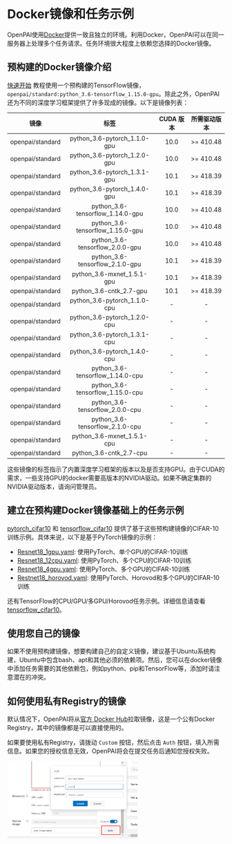# Docker镜像和任务示例

OpenPAI使用[Docker](https://www.docker.com/why-docker)提供一致且独立的环境。利用Docker，OpenPAI可以在同一服务器上处理多个任务请求。任务环境很大程度上依赖您选择的Docker镜像。

## 预构建的Docker镜像介绍

[快速开始](./quick-start.md) 教程使用一个预构建的TensorFlow镜像，`openpai/standard:python_3.6-tensorflow_1.15.0-gpu`。除此之外，OpenPAI还为不同的深度学习框架提供了许多现成的镜像。以下是镜像列表：

|       镜像      |                标签               | CUDA 版本 | 所需驱动版本 |
|:----------------:|:--------------------------------:|:------------:|:-----------------------:|
| openpai/standard |   python_3.6-pytorch_1.1.0-gpu   |     10.0     |        >= 410.48        |
| openpai/standard |   python_3.6-pytorch_1.2.0-gpu   |     10.0     |        >= 410.48        |
| openpai/standard |   python_3.6-pytorch_1.3.1-gpu   |     10.1     |        >= 418.39        |
| openpai/standard |   python_3.6-pytorch_1.4.0-gpu   |     10.1     |        >= 418.39        |
| openpai/standard | python_3.6-tensorflow_1.14.0-gpu |     10.0     |        >= 410.48        |
| openpai/standard | python_3.6-tensorflow_1.15.0-gpu |     10.0     |        >= 410.48        |
| openpai/standard |  python_3.6-tensorflow_2.0.0-gpu |     10.0     |        >= 410.48        |
| openpai/standard |  python_3.6-tensorflow_2.1.0-gpu |     10.1     |        >= 418.39        |
| openpai/standard |    python_3.6-mxnet_1.5.1-gpu    |     10.1     |        >= 418.39        |
| openpai/standard |      python_3.6-cntk_2.7-gpu     |     10.1     |        >= 418.39        |
| openpai/standard |   python_3.6-pytorch_1.1.0-cpu   |       -      |            -            |
| openpai/standard |   python_3.6-pytorch_1.2.0-cpu   |       -      |            -            |
| openpai/standard |   python_3.6-pytorch_1.3.1-cpu   |       -      |            -            |
| openpai/standard |   python_3.6-pytorch_1.4.0-cpu   |       -      |            -            |
| openpai/standard | python_3.6-tensorflow_1.14.0-cpu |       -      |            -            |
| openpai/standard | python_3.6-tensorflow_1.15.0-cpu |       -      |            -            |
| openpai/standard |  python_3.6-tensorflow_2.0.0-cpu |       -      |            -            |
| openpai/standard |  python_3.6-tensorflow_2.1.0-cpu |       -      |            -            |
| openpai/standard |    python_3.6-mxnet_1.5.1-cpu    |       -      |            -            |
| openpai/standard |      python_3.6-cntk_2.7-cpu     |       -      |            -            |

这些镜像的标签指示了内置深度学习框架的版本以及是否支持GPU。由于CUDA的需求，一些支持GPU的docker需要高版本的NVIDIA驱动。如果不确定集群的NVIDIA驱动版本，请询问管理员。

## 建立在预构建Docker镜像基础上的任务示例

[pytorch_cifar10](https://github.com/microsoft/pai/tree/pai-for-edu/contrib/edu-examples/pytorch_cifar10) 和 [tensorflow_cifar10](https://github.com/microsoft/pai/blob/pai-for-edu/contrib/edu-examples/tensorflow_cifar10) 提供了基于这些预构建镜像的CIFAR-10训练示例。具体来说，以下是基于PyTorch镜像的示例：

  - [Resnet18_1gpu.yaml](https://github.com/microsoft/pai/blob/pai-for-edu/contrib/edu-examples/pytorch_cifar10/yaml/Resnet18_1gpu.yaml): 使用PyTorch、单个GPU的CIFAR-10训练
  - [Resnet18_12cpu.yaml](https://github.com/microsoft/pai/blob/pai-for-edu/contrib/edu-examples/pytorch_cifar10/yaml/Resnet18_12cpu.yaml): 使用PyTorch、多个CPU的CIFAR-10训练
  - [Resnet18_4gpu.yaml](https://github.com/microsoft/pai/blob/pai-for-edu/contrib/edu-examples/pytorch_cifar10/yaml/Resnet18_4gpu.yaml): 使用PyTorch、多个GPU的CIFAR-10训练
  - [Restnet18_horovod.yaml](https://github.com/microsoft/pai/blob/pai-for-edu/contrib/edu-examples/pytorch_cifar10/yaml/Resnet18_horovod.yaml): 使用PyTorch、Horovod和多个GPU的CIFAR-10训练

还有TensorFlow的CPU/GPU/多GPU/Horovod任务示例。详细信息请查看[tensorflow_cifar10](https://github.com/microsoft/pai/blob/pai-for-edu/contrib/edu-examples/tensorflow_cifar10)。

## 使用您自己的镜像

如果不使用预构建镜像，想要构建自己的自定义镜像，建议基于Ubuntu系统构建，Ubuntu中包含bash、apt和其他必须的依赖项。然后，您可以在docker镜像中添加任务需要的其他依赖包，例如python、pip和TensorFlow等，添加时请注意潜在的冲突。

## 如何使用私有Registry的镜像

默认情况下，OpenPAI将从[官方 Docker Hub](https://hub.docker.com/)拉取镜像，这是一个公有Docker Registry，其中的镜像都是可以直接使用的。

如果要使用私有Registry，请拨动 `Custom` 按钮，然后点击 `Auth` 按钮，填入所需信息。如果您的授权信息无效，OpenPAI将会在提交任务后通知您授权失败。

   <img src="./imgs/docker-image-auth.png" width="60%" height="60%" />